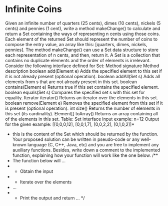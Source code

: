 # Infinite Coins
Given an infinite number of quarters (25 cents), dimes (10 cents), nickels (5 cents) and pennies (1
cent), write a method makeChange() to calculate and return a Set containing the ways of
representing n cents using those coins. Each element of the returned Set should represent the
number of coins to compose the entry value, an array like this: [quarters, dimes,
nickels, pennies].
The method makeChange() can use a Set data structure to store each representation of n cents,
and then, return it. A Set is a collection that contains no duplicate elements and the order of
elements is irrelevant. Consider the following interface defined for Set:
Method signature Method description
boolean add(Element e) Adds the specified element to this set if it is not already present
(optional operation).
boolean addAll(Set s) Adds all elements from s that are not already present in this set.
boolean contains(Element e) Returns true if this set contains the specified element.
boolean equals(Set s) Compares the specified set s with this set for equality.
Iterator<Element> iterator() Returns an iterator over the elements in this set.
boolean remove(Element e) Removes the specified element from this set if it is present
(optional operation).
int size() Returns the number of elements in this set (its cardinality).
Element[] toArray() Returns an array containing all of the elements in this set.
Table: Set interface
Input example:
n=12
Output for the given example:
[[0,0,0,12], [0,0,1,7], [0,0,2,2], [0,1,0,2]]*
* this is the content of the Set which should be returned by the function.
Your proposed solution can be written in pseudo-code or any well-known language (C, C++, Java,
etc) and you are free to implement any auxiliary functions. Besides, write down a comment to the
implemented function, explaining how your function will work like the one below.
/**
* The function below will ...
* - Obtain the input
* - Iterate over the elements
* …
* - Print the output and return ...
*/
